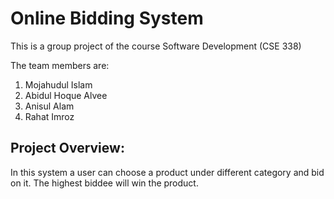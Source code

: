 <h1>Online Bidding System</h1>
<p>This is a group project of the course Software Development (CSE 338)

The team members are:
1) Mojahudul Islam
2) Abidul Hoque Alvee
3) Anisul Alam
4) Rahat Imroz
</p>

<h2>
Project Overview: 
</h2>
<p> 
In this system a user can choose a product under different category and bid on it. The highest biddee will win the product. 
</p>
